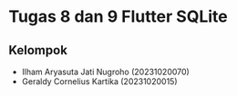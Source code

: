 # Tugas 8 dan 9 Flutter SQLite
## Kelompok  
- Ilham Aryasuta Jati Nugroho (20231020070)  
- Geraldy Cornelius Kartika (20231020015)  